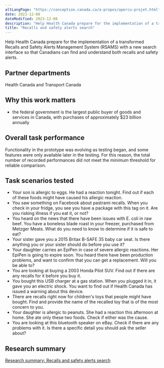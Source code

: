 ```yaml
---
altLangPage: "https://conception.canada.ca/a-propos/apercu-projet.html"
date: 2023-12-08
dateModified: 2023-12-08
description: "Help Health Canada prepare for the implementation of a transformed Recalls and Safety Alerts Management System (RSAMS) with a new search interface so that Canadians can find and understand both recalls and safety alerts."
title: "Recalls and safety alerts search"
---
```

<p>Help Health Canada prepare for the implementation of a transformed Recalls and Safety Alerts Management System (RSAMS) with a new search interface so that Canadians can find and understand both recalls and safety alerts.</p>
<h2>Partner departments</h2>
<p>Health Canada and Transport Canada</p>
<h2>Why this work matters</h2>
<ul>
  <li class="custli">the federal government is the largest public buyer of goods and services in Canada, with purchases of approximately $23 billion annually</li>
</ul>
<h2>Overall task performance</h2>
<p>Functionality in the prototype was evolving as testing began, and some features were only available later in the testing. For this reason, the total number of recorded performances did not meet the minimum threshold for reliable comparison.</p>
<h2>Task scenarios tested</h2>
<ul class="custul">
  <li class="custli">Your son is allergic to eggs. He had a reaction tonight. Find out if each of these foods might have caused his allergic reaction.</li>
  <li class="custli">You saw something on Facebook about pastrami recalls. When you check in your fridge, you see you have a package with this tag on it. Are you risking illness if you eat it, or not?</li>
  <li class="custli">You heard on the news that there have been issues with E. coli in raw beef. You have a boneless blade roast in your freezer, purchased from Metzger Meats. What do you need to know to determine if it is safe to eat?</li>
  <li class="custli">Your sister gave you a 2015 Britax B-SAFE 35 baby car seat. Is there anything you or your sister should do before you use it?</li>
  <li class="custli">Your daughter carries an EpiPen in case of severe allergic reactions. Her EpiPen is going to expire soon. You heard there have been production problems, and want to confirm that you can get a replacement. Will you be able to?</li>
  <li class="custli">You are looking at buying a 2003 Honda Pilot SUV. Find out if there are any recalls for it before you buy it.</li>
  <li class="custli">You bought this USB charger at a gas station. When you plugged it in, it gave you an electric shock. You want to find out if Health Canada has issued a warning about this device.</li>
  <li class="custli">There are recalls right now for children's toys that people might have bought. Find and provide the name of the recalled toy that is of the most concern to you.</li>
  <li class="custli">Your daughter is allergic to peanuts. She had a reaction this afternoon at home. She ate only these two foods. Check if either was the cause.</li>
  <li class="custli">You are looking at this bluetooth speaker on eBay. Check if there are any problems with it. Is there a specific detail you should ask the seller about?</li>
</ul>
<h2>Research summary</h2>
<p><a href="https://blog.canada.ca/research-summaries/recalls-safety-alerts-research-summary.html">Research summary: Recalls and safety alerts search</a></p>
